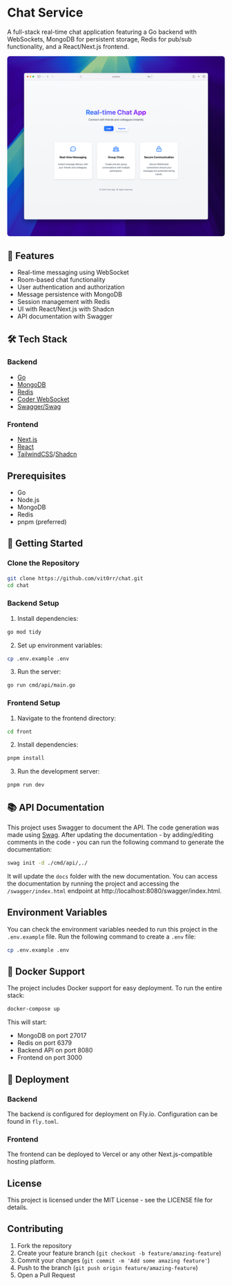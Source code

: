 # Chat Service

A full-stack real-time chat application featuring a Go backend with WebSockets, MongoDB for persistent storage, Redis for pub/sub functionality, and a React/Next.js frontend.

<img src="./img/chat.png" alt="print showing the chat landing page" style="border-radius: 6px;"/>


## 🌟 Features
- Real-time messaging using WebSocket
- Room-based chat functionality
- User authentication and authorization
- Message persistence with MongoDB
- Session management with Redis
- UI with React/Next.js with Shadcn
- API documentation with Swagger

## 🛠️ Tech Stack
### Backend
- [Go](https://go.dev/)
- [MongoDB](https://www.mongodb.com/)
- [Redis](https://redis.io/)
- [Coder WebSocket](https://github.com/coder/websocket) 
- [Swagger/Swag](https://github.com/swaggo/swag)

### Frontend
- [Next.js](https://nextjs.org/)
- [React](https://react.dev/)
- [TailwindCSS](https://tailwindcss.com/)/[Shadcn](https://ui.shadcn.com/)

## Prerequisites
- Go
- Node.js
- MongoDB
- Redis
- pnpm (preferred)

## 🚀 Getting Started

### Clone the Repository
```bash
git clone https://github.com/vit0rr/chat.git
cd chat
```

### Backend Setup
1. Install dependencies:
```bash
go mod tidy
```

2. Set up environment variables:
```bash
cp .env.example .env
```

3. Run the server:
```bash
go run cmd/api/main.go
```

### Frontend Setup
1. Navigate to the frontend directory:
```bash
cd front
```

2. Install dependencies:
```bash
pnpm install
```

3. Run the development server:
```bash
pnpm run dev
```

## 📚 API Documentation
This project uses Swagger to document the API. The code generation was made using [Swag](https://github.com/swaggo/swag). After updating the documentation - by adding/editing comments in the code - you can run the following command to generate the documentation:
```bash
swag init -d ./cmd/api/,./
```

It will update the `docs` folder with the new documentation. You can access the documentation by running the project and accessing the `/swagger/index.html` endpoint at http://localhost:8080/swagger/index.html.

## Environment Variables
You can check the environment variables needed to run this project in the `.env.example` file. Run the following command to create a `.env` file:
```bash
cp .env.example .env
```

## 🐳 Docker Support
The project includes Docker support for easy deployment. To run the entire stack:
```bash
docker-compose up
```

This will start:
- MongoDB on port 27017
- Redis on port 6379
- Backend API on port 8080
- Frontend on port 3000

## 🚢 Deployment
### Backend
The backend is configured for deployment on Fly.io. Configuration can be found in `fly.toml`.

### Frontend
The frontend can be deployed to Vercel or any other Next.js-compatible hosting platform.

## License
This project is licensed under the MIT License - see the LICENSE file for details.

## Contributing
1. Fork the repository
2. Create your feature branch (`git checkout -b feature/amazing-feature`)
3. Commit your changes (`git commit -m 'Add some amazing feature'`)
4. Push to the branch (`git push origin feature/amazing-feature`)
5. Open a Pull Request